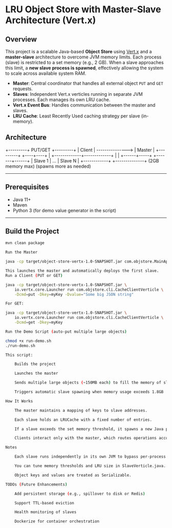# LRU Object Store with Master-Slave Architecture (Vert.x)

## Overview

This project is a scalable Java-based **Object Store** using [Vert.x](https://vertx.io/) and a **master-slave** architecture to overcome JVM memory limits. Each process (slave) is restricted to a set memory (e.g., 2 GB). When a slave approaches this limit, a **new slave process is spawned**, effectively allowing the system to scale across available system RAM.

- **Master**: Central coordinator that handles all external object `PUT` and `GET` requests.
- **Slaves**: Independent Vert.x verticles running in separate JVM processes. Each manages its own LRU cache.
- **Vert.x Event Bus**: Handles communication between the master and slaves.
- **LRU Cache**: Least Recently Used caching strategy per slave (in-memory).

## Architecture

+---------+ PUT/GET +---------+ | Client | ---------------> | Master | +---------+ +----+----+ | +-------------+-------------+ | | +------+-----+ +-------+------+ | Slave 1 | ... | Slave N | +------------+ +--------------+ (2GB memory max) (spawns more as needed)


---

## Prerequisites

- Java 11+
- Maven
- Python 3 (for demo value generator in the script)

---

## Build the Project

```bash
mvn clean package

Run the Master

java -cp target/object-store-vertx-1.0-SNAPSHOT.jar com.objstore.MainApp

This launches the master and automatically deploys the first slave.
Run a Client (PUT or GET)

java -cp target/object-store-vertx-1.0-SNAPSHOT.jar \
    io.vertx.core.Launcher run com.objstore.cli.CacheClientVerticle \
    -Dcmd=put -Dkey=myKey -Dvalue="Some big JSON string"

For GET:

java -cp target/object-store-vertx-1.0-SNAPSHOT.jar \
    io.vertx.core.Launcher run com.objstore.cli.CacheClientVerticle \
    -Dcmd=get -Dkey=myKey

Run the Demo Script (auto-put multiple large objects)

chmod +x run-demo.sh
./run-demo.sh

This script:

    Builds the project

    Launches the master

    Sends multiple large objects (~150MB each) to fill the memory of slaves

    Triggers automatic slave spawning when memory usage exceeds 1.8GB

How It Works

    The master maintains a mapping of keys to slave addresses.

    Each slave holds an LRUCache with a fixed number of entries.

    If a slave exceeds the set memory threshold, it spawns a new Java process (new slave).

    Clients interact only with the master, which routes operations accordingly.

Notes

    Each slave runs independently in its own JVM to bypass per-process memory limits.

    You can tune memory thresholds and LRU size in SlaveVerticle.java.

    Object keys and values are treated as Serializable.

TODOs (Future Enhancements)

    Add persistent storage (e.g., spillover to disk or Redis)

    Support TTL-based eviction

    Health monitoring of slaves

    Dockerize for container orchestration